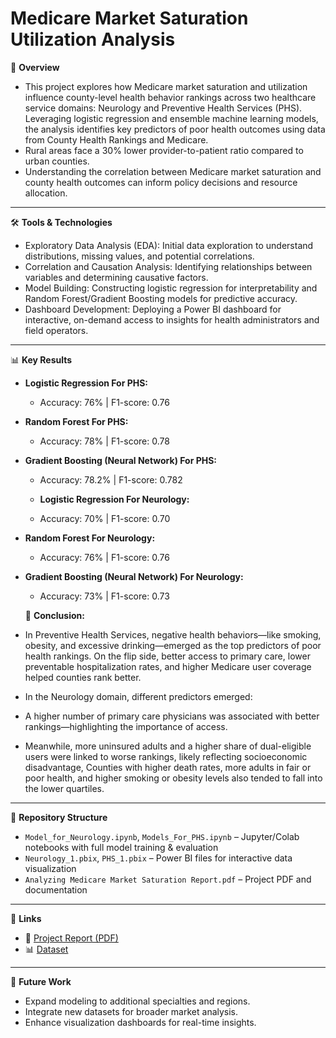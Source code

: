 # Medicare Market Saturation Utilization Analysis

📌 **Overview**

- This project explores how Medicare market saturation and utilization influence county-level health behavior rankings across two healthcare service domains: Neurology and Preventive Health Services (PHS). Leveraging logistic regression and ensemble machine learning models, the analysis identifies key predictors of poor health outcomes using data from County Health Rankings and Medicare. 
- Rural areas face a 30% lower provider-to-patient ratio compared to urban counties.
- Understanding the correlation between Medicare market saturation and county health outcomes can inform policy decisions and resource allocation.



---

🛠️ **Tools & Technologies**

- Exploratory Data Analysis (EDA): Initial data exploration to understand distributions, missing values, and potential correlations. 
- Correlation and Causation Analysis: Identifying relationships between variables and determining causative factors. 
- Model Building: Constructing logistic regression for interpretability and Random Forest/Gradient Boosting models for predictive accuracy. 
- Dashboard Development: Deploying a Power BI dashboard for interactive, on-demand access to insights for health administrators and field operators.

---

📊 **Key Results**

- **Logistic Regression For PHS:**  
  - Accuracy: 76% | F1-score: 0.76
  
- **Random Forest For PHS:**  
  - Accuracy: 78% | F1-score: 0.78

- **Gradient Boosting (Neural Network) For PHS:**  
  - Accuracy: 78.2% | F1-score: 0.782
 
  - **Logistic Regression For Neurology:**  
  - Accuracy: 70% | F1-score: 0.70

- **Random Forest For Neurology:**  
   - Accuracy: 76% | F1-score: 0.76
     
- **Gradient Boosting (Neural Network) For Neurology:**  
   - Accuracy: 73% | F1-score: 0.73

  📌 **Conclusion:**
     
- In Preventive Health Services, negative health behaviors—like smoking, obesity, and excessive drinking—emerged as the top predictors of poor health rankings. On the flip side, better access to primary care, lower preventable hospitalization rates, and higher Medicare user coverage helped counties rank better.
  
- In the Neurology domain, different predictors emerged:
- A higher number of primary care physicians was associated with better rankings—highlighting the importance of access.
- Meanwhile, more uninsured adults and a higher share of dual-eligible users were linked to worse rankings, likely reflecting socioeconomic disadvantage, Counties with higher death rates, more adults in fair or poor health, and higher smoking or obesity levels also tended to fall into the lower quartiles.

---

📂 **Repository Structure**
- `Model_for_Neurology.ipynb`, `Models_For_PHS.ipynb` – Jupyter/Colab notebooks with full model training & evaluation
- `Neurology_1.pbix`, `PHS_1.pbix` – Power BI files for interactive data visualization
- `Analyzing Medicare Market Saturation Report.pdf` – Project PDF and documentation

---

🔗 **Links**
- 📄 [Project Report (PDF)](https://github.com/KirtiKankaria/Medicare-Market-Saturation-Utilization-Analysis/blob/main/Analyzing%20Medicare%20Market%20Saturation%20Report.pdf)
- 📊 [Dataset](#) <!-- Link to dataset if available -->

---

🚀 **Future Work**
- Expand modeling to additional specialties and regions.
- Integrate new datasets for broader market analysis.
- Enhance visualization dashboards for real-time insights.
